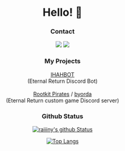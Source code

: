 <div align='center'>
  
  # Hello! 👋
  
  ### Contact
  <div align='center'>
  
  ![](https://img.shields.io/badge/22m_rft59-5865F2?style=square&logo=discord&logoColor=white)
  <a href="mailto:kr.ihah@kakao.com"><img src = "https://img.shields.io/badge/kr.ihah@kakao.com-EA4335?style=flat-square&logo=gmail&logoColor=white" /></a>
    
  </div>

  ### My Projects
  [IHAHBOT](https://discord.com/application-directory/769163955137675275)
  <br>(Eternal Return Discord Bot)
  <br><br>
  [Rootkit Pirates](https://discord.gg/rootkit-pirates) / [byorda](https://github.com/RootkitPirates)
  <br>
  (Eternal Return custom game Discord server)


  ### Github Status
  [![raiiiny's github Status](https://github-readme-stats.vercel.app/api?username=raiiiny&show_icons=true&theme=shadow_red&count_private=true)](https://github.com/raiiiny)

  [![Top Langs](https://github-readme-stats.vercel.app/api/top-langs/?username=raiiiny&theme=tokyonight&show_icons=true)](https://github.com/raiiiny)
  
</div>
